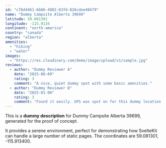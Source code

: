```yaml
---
id: "c76d4461-6b86-4802-83fd-826cdee40479"
name: "Dummy Campsite Alberta 39699"
latitude: 59.081301
longitude: -115.9134
continent: "north-america"
country: "canada"
region: "alberta"
amenities:
  - "hiking"
  - "water"
images:
  - "https://res.cloudinary.com/demo/image/upload/v1/sample.jpg"
reviews:
  - author: "Dummy Reviewer A"
    date: "2025-08-09"
    rating: 3
    comment: "A nice, quiet dummy spot with some basic amenities."
  - author: "Dummy Reviewer B"
    date: "2025-01-06"
    rating: 3
    comment: "Found it easily. GPS was spot on for this dummy location."
---
```


This is a **dummy description** for Dummy Campsite Alberta 39699, generated for the proof of concept.

It provides a serene environment, perfect for demonstrating how SvelteKit can handle a large number of static pages. The coordinates are 59.081301, -115.913400.
